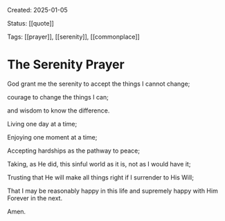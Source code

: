 Created: 2025-01-05

Status: [[quote]] 

Tags: [[prayer]], [[serenity]], [[commonplace]]

# The Serenity Prayer

God grant me the serenity to accept the things I cannot change;  

courage to change the things I can;  

and wisdom to know the difference.  

Living one day at a time;  

Enjoying one moment at a time;  

Accepting hardships as the pathway to peace;  

Taking, as He did, this sinful world as it is, not as I would have it;  

Trusting that He will make all things right if I surrender to His Will;  

That I may be reasonably happy in this life and supremely happy with Him  
Forever in the next.  

Amen.